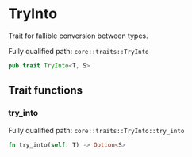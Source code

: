 # TryInto

Trait for fallible conversion between types.

Fully qualified path: `core::traits::TryInto`

```rust
pub trait TryInto<T, S>
```

## Trait functions

### try_into

Fully qualified path: `core::traits::TryInto::try_into`

```rust
fn try_into(self: T) -> Option<S>
```


